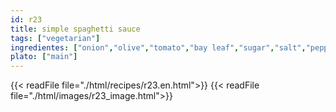 ```yaml
---
id: r23
title: simple spaghetti sauce
tags: ["vegetarian"]
ingredientes: ["onion","olive","tomato","bay leaf","sugar","salt","pepper"]
plato: ["main"]
---
```


{{< readFile file="./html/recipes/r23.en.html">}}
{{< readFile file="./html/images/r23_image.html">}}